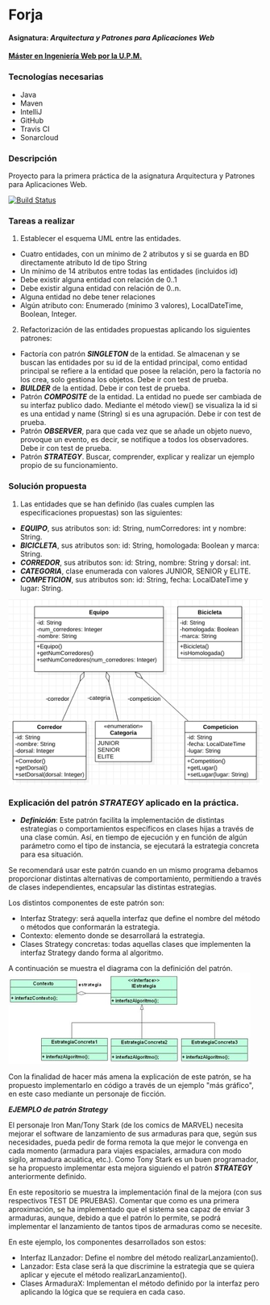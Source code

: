 # Forja
#### Asignatura: *Arquitectura y Patrones para Aplicaciones Web*
#### [Máster en Ingeniería Web por la U.P.M.](http://miw.etsisi.upm.es)

### Tecnologías necesarias
* Java
* Maven
* IntelliJ
* GitHub
* Travis CI
* Sonarcloud

### Descripción
Proyecto para la primera práctica de la asignatura Arquitectura y Patrones para Aplicaciones Web.

[![Build Status](https://travis-ci.org/jolomoreno/APAW.ECP1.JoseLorenzo.svg?branch=develop)](https://travis-ci.org/jolomoreno/APAW.ECP1.JoseLorenzo)

### Tareas a realizar
1. Establecer el esquema UML entre las entidades.
* Cuatro entidades, con un mínimo de 2 atributos y si se guarda en BD directamente atributo Id de tipo String
* Un mínimo de 14 atributos entre todas las entidades (incluidos id)
* Debe existir alguna entidad con relación de 0..1
* Debe existir alguna entidad con relación de 0..n.
* Alguna entidad no debe tener relaciones
* Algún atributo con: Enumerado (mínimo 3 valores), LocalDateTime, Boolean, Integer.

2. Refactorización de las entidades propuestas aplicando los siguientes patrones:
* Factoría con patrón _**SINGLETON**_ de la entidad. Se almacenan y se buscan las entidades por su id de la entidad principal, como entidad principal se refiere a la entidad que posee la relación, pero la factoría no los crea, solo gestiona los objetos. Debe ir con test de prueba.
* _**BUILDER**_ de la entidad. Debe ir con test de prueba.
* Patrón _**COMPOSITE**_ de la entidad. La entidad no puede ser cambiada de su interfaz publico dado. Mediante el método view() se visualiza la id si es una entidad y name (String) si es una agrupación. Debe ir con test de prueba.
* Patrón _**OBSERVER**_, para que cada vez que se añade un objeto nuevo, provoque un evento, es decir, se notifique a todos los observadores.  Debe ir con test de prueba.
* Patrón _**STRATEGY**_. Buscar, comprender, explicar y realizar un ejemplo propio de su funcionamiento.

### Solución propuesta
1. Las entidades que se han definido (las cuales cumplen las especificaciones propuestas) son las siguientes:
* _**EQUIPO**_, sus atributos son: id: String, numCorredores: int y nombre: String.
* _**BICICLETA**_, sus atributos son: id: String, homologada: Boolean y marca: String.
* _**CORREDOR**_, sus atributos son: id: String, nombre: String y dorsal: int.
* _**CATEGORIA**_, clase enumerada con valores JUNIOR, SENIOR y ELITE.
* _**COMPETICION**_, sus atributos son: id: String, fecha: LocalDateTime y lugar: String.

![Esquema UML propuesto](https://github.com/jolomoreno/APAW.ECP1.JoseLorenzo/blob/master/APAW.ECP1.JoseLorenzo.png)

### Explicación del patrón _**STRATEGY**_ aplicado en la práctica.
* _**Definición**_: Este patrón facilita la implementación de distintas estrategias o comportamientos específicos en clases hijas a través de una clase común. Así, en tiempo de ejecución y en función de algún parámetro como el tipo de instancia, se ejecutará la estrategia concreta para esa situación.

Se recomendará usar este patrón cuando en un mismo programa debamos proporcionar distintas alternativas de comportamiento, permitiendo a través de clases independientes, encapsular las distintas estrategias.

Los distintos componentes de este patrón son:

* Interfaz Strategy: será aquella interfaz que define el nombre del método o métodos que conformarán la estrategia.
* Contexto: elemento donde se desarrollará la estrategia.
* Clases Strategy concretas: todas aquellas clases que implementen la interfaz Strategy dando forma al algoritmo.

A continuación se muestra el diagrama con la definición del patrón.
![Esquema UML propuesto](https://github.com/jolomoreno/APAW.ECP1.JoseLorenzo/blob/master/strategy.jpg)

Con la finalidad de hacer más amena la explicación de este patrón, se ha propuesto implementarlo en código a través de un ejemplo "más gráfico", en este caso mediante un personaje de ficción.

_**EJEMPLO de patrón Strategy**_

El personaje Iron Man/Tony Stark (de los comics de MARVEL) necesita mejorar el software de lanzamiento de sus armaduras para que, según sus necesidades, pueda pedir de forma remota la que mejor le convenga en cada momento (armadura para viajes espaciales, armadura con modo sigilo, armadura acuática, etc.). Como Tony Stark es un buen programador, se ha propuesto implementar esta mejora siguiendo el patrón _**STRATEGY**_ anteriormente definido.

En este repositorio se muestra la implementación final de la mejora (con sus respectivos TEST DE PRUEBAS). Comentar que como es una primera aproximación, se ha implementado que el sistema sea capaz de enviar 3 armaduras, aunque, debido a que el patrón lo permite, se podrá implementar el lanzamiento de tantos tipos de armaduras como se necesite.

En este ejemplo, los componentes desarrollados son estos:
* Interfaz ILanzador: Define el nombre del método realizarLanzamiento().
* Lanzador: Esta clase será la que discrimine la estrategia que se quiera aplicar y ejecute el método realizarLanzamiento().
* Clases ArmaduraX: Implementan el método definido por la interfaz pero aplicando la lógica que se requiera en cada caso.
